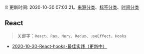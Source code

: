 :alarm_clock: 更新时间: 2020-10-30 07:03:21。[来源分类](../README.md)、[标签分类](../TAGS.md)、[时间分类](../TIMELINE.md)

## React


> 关键字：`React`、`Rax`、`Nerv`、`Redux`、`useEffect`、`Hooks`



- [2020-10-30-React-hooks-最佳实践（更新中）](https://toutiao.io/k/azz9nmu) 